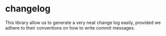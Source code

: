 # changelog
This library allow us to generate a very neat change log easily, provided we adhere to their conventions on how to write commit messages.
